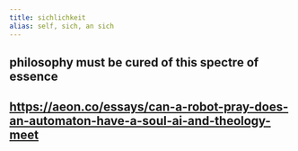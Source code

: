 ```yaml
---
title: sichlichkeit
alias: self, sich, an sich
---
```


## philosophy must be cured of this spectre of essence
## https://aeon.co/essays/can-a-robot-pray-does-an-automaton-have-a-soul-ai-and-theology-meet
